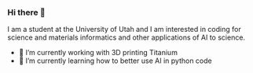 ### Hi there 👋
I am a student at the University of Utah and I am interested in coding for science and materials informatics and other applications of AI to science.

- 🔭 I’m currently working with 3D printing Titanium
- 🌱 I’m currently learning how to better use AI in python code



<!--
**MoleCoal45/MoleCoal45** is a ✨ _special_ ✨ repository because its `README.md` (this file) appears on your GitHub profile.

Here are some ideas to get you started:

- 🔭 I’m currently working on ...
- 🌱 I’m currently learning ...
- 👯 I’m looking to collaborate on ...
- 🤔 I’m looking for help with ...
- 💬 Ask me about ...
- 📫 How to reach me: ...
- 😄 Pronouns: ...
- ⚡ Fun fact: ...
-->

